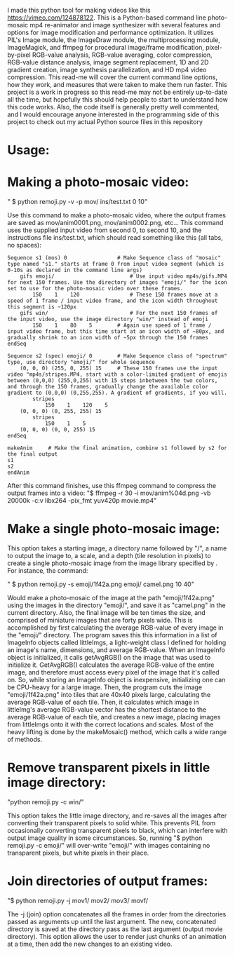 I made this python tool for making videos like this https://vimeo.com/124878122. This is a Python-based command line photo-mosaic mp4 re-animator and image synthesizer with several features and options for image modification and performance optimization. It utilizes PIL's Image module, the ImageDraw module, the multiprocessing module, ImageMagick, and ffmpeg for procedural image/frame modification, pixel-by-pixel RGB-value analysis, RGB-value averaging, color compression, RGB-value distance analysis, image segment replacement, 1D and 2D gradient creation, image synthesis parallelization, and HD mp4 video compression. This read-me will cover the current command line options, how they work, and measures that were taken to make them run faster. This project is a work in progress so this read-me may not be entirely up-to-date all the time, but hopefully this should help people to start to understand how this code works. Also, the code itself is generally pretty well commented, and I would encourage anyone interested in the programming side of this project to check out my actual Python source files in this repository 

Usage:
======

Making a photo-mosaic video:
===========================

" $ python remoji.py -v -p mov/ ins/test.txt 0 10"

Use this command to make a photo-mosaic video, where the output frames are saved as mov/anim0001.png, mov/anim0002.png, etc... This command uses the supplied input video from second 0, to second 10, and the instructions file ins/test.txt, which should read something like this (all tabs, no spaces):

    Sequence s1 (mos) 0                # Make Sequence class of "mosaic" type named "s1." starts at frame 0 from input video segment (which is 0-10s as declared in the command line args)
        gifs emoji/                        # Use input video mp4s/gifs.MP4 for next 150 frames. Use the directory of images "emoji/" for the icon set to use for the photo-mosaic video over these frames.
            150    1    120                # These 150 frames move at a speed of 1 frame / input video frame, and the icon width throughout this segment is ~120px
        gifs win/                          # For the next 150 frames of the input video, use the image directory "win/" instead of emoji
            150    1    80    5        # Again use speed of 1 frame / input video frame, but this time start at an icon width of ~80px, and gradually shrink to an icon width of ~5px through the 150 frames
    endSeq

    Sequence s2 (spec) emoji/ 0	       # Make Sequence class of "spectrum" type, use directory "emoji/" for whole sequence
        (0, 0, 0) (255, 0, 255) 15     # These 150 frames use the input video "mp4s/stripes.MP4, start with a color-limited gradient of emojis between (0,0,0) (255,0,255) with 15 steps inbetween the two colors, and through the 150 frames, gradually change the available color gradient to (0,0,0) (0,255,255). A gradient of gradients, if you will.
            stripes
                150    1    120    5
        (0, 0, 0) (0, 255, 255) 15
            stripes
                150    1    5
        (0, 0, 0) (0, 0, 255) 15
    endSeq

    makeAnim     # Make the final animation, combine s1 followed by s2 for the final output
    s1
    s2
    endAnim

After this command finishes, use this ffmpeg command to compress the output frames into a video:
"$ ffmpeg -r 30 -i mov/anim%04d.png -vb 20000k -c:v libx264 -pix_fmt yuv420p movie.mp4"

Make a single photo-mosaic image:
=================================

This option takes a starting image, a directory name followed by "/", a name to output the image to, a scale, and a depth (tile resolution in pixels) to create a single photo-mosaic image from the image library specified by <little image directory>. For instance, the command: 

" $ python remoji.py -s emoji/1f42a.png emoji/ camel.png 10 40" 

Would make a photo-mosaic of the image at the path "emoji/1f42a.png" using the images in the directory "emoji/", and save it as "camel.png" in the current directory. Also, the final image will be ten times the size, and comprised of miniature images that are forty pixels wide. This is accomplished by first calculating the average RGB-value of every image in the "emoji/" directory. The program saves this this information in a list of ImageInfo objects called littleImgs, a light-weight class I defined for holding an image's name, dimensions, and average RGB-value. When an ImageInfo object is initialized, it calls getAvgRGB() on the image that was used to initialize it. GetAvgRGB() calculates the average RGB-value of the entire image, and therefore must access every pixel of the image that it's called on. So, while storing an ImageInfo object is inexpensive, initializing one can be CPU-heavy for a large image. Then, the program cuts the image "emoji/1f42a.png" into tiles that are 40x40 pixels large, calculating the average RGB-value of each tile. Then, it calculates which image in littleImg's average RGB-value vector has the shortest distance to the average RGB-value of each tile, and creates a new image, placing images from littleImgs onto it with the correct locations and scales. Most of the heavy lifting is done by the makeMosaic() method, which calls a wide range of methods. 

Remove transparent pixels in little image directory:
====================================================
"python remoji.py -c win/"
	 
This option takes the little image directory, and re-saves all the images after converting their transparent pixels to solid white. This prevents PIL from occasionally converting transparent pixels to black, which can interfere with output image quality in some circumstances. So, running "$ python remoji.py -c emoji/" will over-write "emoji/" with images containing no transparent pixels, but white pixels in their place. 

Join directories of output frames: 
==================================
"$ python remoji.py -j mov1/ mov2/ mov3/ movf/

The -j (join) option concatenates all the frames in order from the directories passed as arguments up until the last argument. The new, concatenated directory is saved at the directory pass as the last argument (output movie directory). This option allows the user to render just chunks of an animation at a time, then add the new changes to an existing video.
